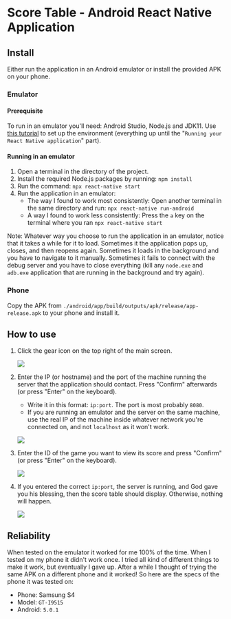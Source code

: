 # Score Table - Android React Native Application

## Install

Either run the application in an Android emulator or install the provided APK on your phone.

### Emulator

#### Prerequisite

To run in an emulator you'll need: Android Studio, Node.js and JDK11. Use [this tutorial](https://reactnative.dev/docs/environment-setup) to set up the environment (everything up until the "`Running your React Native application`" part).

#### Running in an emulator

1.	Open a terminal in the directory of the project.
2.	Install the required Node.js packages by running: `npm install`
3.	Run the command: `npx react-native start`
4.	Run the application in an emulator:
	*	The way I found to work most consistently: Open another terminal in the same directory and run: `npx react-native run-android`
	*	A way I found to work less consistently: Press the `a` key on the terminal where you ran `npx react-native start`

Note: Whatever way you choose to run the application in an emulator, notice that it takes a while for it to load. Sometimes it the application pops up, closes, and then reopens again. Sometimes it loads in the background and you have to navigate to it manually. Sometimes it fails to connect with the debug server and you have to close everything (kill any `node.exe` and `adb.exe` application that are running in the background and try again).

### Phone

Copy the APK from `./android/app/build/outputs/apk/release/app-release.apk` to your phone and install it.

## How to use

1.	Click the gear icon on the top right of the main screen.

	![](./HowToUse/MainScreen.png)
2.	Enter the IP (or hostname) and the port of the machine running the server that the application should contact. Press "Confirm" afterwards (or press "Enter" on the keyboard).
	*	Write it in this format: `ip:port`. The port is most probably `8080`.
	*	If you are running an emulator and the server on the same machine, use the real IP of the machine inside whatever network you're connected on, and not `localhost` as it won't work.

	![](./HowToUse/SettingsScreen.png)
3.	Enter the ID of the game you want to view its score and press "Confirm" (or press "Enter" on the keyboard).

	![](./HowToUse/EnteredGameID.png)
4.	If you entered the correct `ip:port`, the server is running, and God gave you his blessing, then the score table should display. Otherwise, nothing will happen.

	![](./HowToUse/ScoreTableScreen.png)

## Reliability

When tested on the emulator it worked for me 100% of the time. When I tested on my phone it didn't work once. I tried all kind of different things to make it work, but eventually I gave up. After a while I thought of trying the same APK on a different phone and it worked! So here are the specs of the phone it was tested on:
*	Phone: Samsung S4
*	Model: `GT-I9515`
*	Android: `5.0.1`